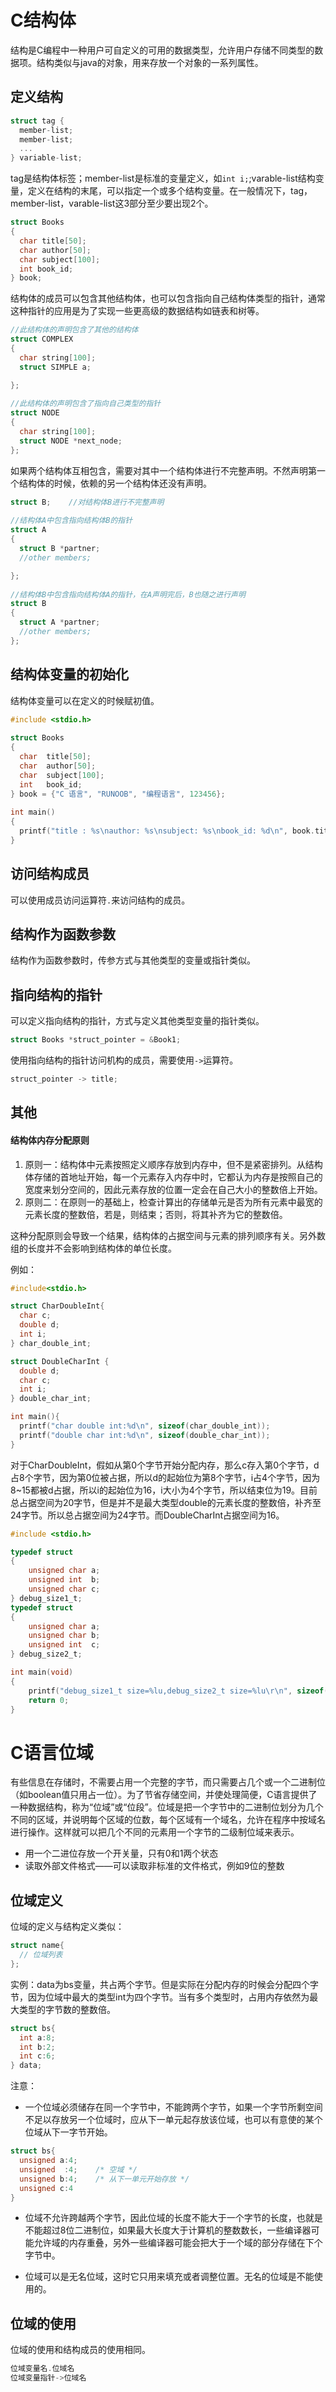 # C结构体

结构是C编程中一种用户可自定义的可用的数据类型，允许用户存储不同类型的数据项。结构类似与java的对象，用来存放一个对象的一系列属性。

## 定义结构

```c
struct tag {
  member-list;
  member-list;
  ...
} variable-list;
```

tag是结构体标签；member-list是标准的变量定义，如`int i;`;varable-list结构变量，定义在结构的末尾，可以指定一个或多个结构变量。在一般情况下，tag，member-list，varable-list这3部分至少要出现2个。

```c
struct Books
{
  char title[50];
  char author[50];
  char subject[100];
  int book_id;
} book;
```

结构体的成员可以包含其他结构体，也可以包含指向自己结构体类型的指针，通常这种指针的应用是为了实现一些更高级的数据结构如链表和树等。

```C
//此结构体的声明包含了其他的结构体
struct COMPLEX
{
  char string[100];
  struct SIMPLE a;

};
 
//此结构体的声明包含了指向自己类型的指针
struct NODE
{
  char string[100];
  struct NODE *next_node;
};
```

如果两个结构体互相包含，需要对其中一个结构体进行不完整声明。不然声明第一个结构体的时候，依赖的另一个结构体还没有声明。

```c
struct B;    //对结构体B进行不完整声明
 
//结构体A中包含指向结构体B的指针
struct A
{
  struct B *partner;
  //other members;

};
 
//结构体B中包含指向结构体A的指针，在A声明完后，B也随之进行声明
struct B
{
  struct A *partner;
  //other members;
};
```

## 结构体变量的初始化

结构体变量可以在定义的时候赋初值。

```c
#include <stdio.h>
 
struct Books
{
  char  title[50];
  char  author[50];
  char  subject[100];
  int   book_id;
} book = {"C 语言", "RUNOOB", "编程语言", 123456};
 
int main()
{
  printf("title : %s\nauthor: %s\nsubject: %s\nbook_id: %d\n", book.title, book.author, book.subject, book.book_id);
}
```

## 访问结构成员

可以使用成员访问运算符`.`来访问结构的成员。

## 结构作为函数参数

结构作为函数参数时，传参方式与其他类型的变量或指针类似。

## 指向结构的指针

可以定义指向结构的指针，方式与定义其他类型变量的指针类似。

```c
struct Books *struct_pointer = &Book1;
```

使用指向结构的指针访问机构的成员，需要使用`->`运算符。

```c
struct_pointer -> title;
```

## 其他

#### 结构体内存分配原则

1. 原则一：结构体中元素按照定义顺序存放到内存中，但不是紧密排列。从结构体存储的首地址开始，每一个元素存入内存中时，它都认为内存是按照自己的宽度来划分空间的，因此元素存放的位置一定会在自己大小的整数倍上开始。
2. 原则二：在原则一的基础上，检查计算出的存储单元是否为所有元素中最宽的元素长度的整数倍，若是，则结束；否则，将其补齐为它的整数倍。

这种分配原则会导致一个结果，结构体的占据空间与元素的排列顺序有关。另外数组的长度并不会影响到结构体的单位长度。

例如：

```c
#include<stdio.h>

struct CharDoubleInt{
  char c;
  double d;
  int i;
} char_double_int;

struct DoubleCharInt {
  double d;
  char c;
  int i;
} double_char_int;

int main(){
  printf("char double int:%d\n", sizeof(char_double_int));
  printf("double char int:%d\n", sizeof(double_char_int));
}
```

对于CharDoubleInt，假如从第0个字节开始分配内存，那么c存入第0个字节，d占8个字节，因为第0位被占据，所以d的起始位为第8个字节，i占4个字节，因为8~15都被d占据，所以i的起始位为16，i大小为4个字节，所以结束位为19。目前总占据空间为20字节，但是并不是最大类型double的元素长度的整数倍，补齐至24字节。所以总占据空间为24字节。而DoubleCharInt占据空间为16。

```c
#include <stdio.h>

typedef struct
{
    unsigned char a;
    unsigned int  b;
    unsigned char c;
} debug_size1_t;
typedef struct
{
    unsigned char a;
    unsigned char b;
    unsigned int  c;
} debug_size2_t;

int main(void)
{
    printf("debug_size1_t size=%lu,debug_size2_t size=%lu\r\n", sizeof(debug_size1_t), sizeof(debug_size2_t));
    return 0;
}
```

# C语言位域

有些信息在存储时，不需要占用一个完整的字节，而只需要占几个或一个二进制位（如boolean值只用占一位）。为了节省存储空间，并使处理简便，C语言提供了一种数据结构，称为“位域”或“位段”。位域是把一个字节中的二进制位划分为几个不同的区域，并说明每个区域的位数，每个区域有一个域名，允许在程序中按域名进行操作。这样就可以把几个不同的元素用一个字节的二级制位域来表示。

* 用一个二进位存放一个开关量，只有0和1两个状态
* 读取外部文件格式——可以读取非标准的文件格式，例如9位的整数

## 位域定义

位域的定义与结构定义类似：

```c
struct name{
  // 位域列表
};
```

实例：data为bs变量，共占两个字节。但是实际在分配内存的时候会分配四个字节，因为位域中最大的类型int为四个字节。当有多个类型时，占用内存依然为最大类型的字节数的整数倍。

```c
struct bs{
  int a:8;
  int b:2;
  int c:6;
} data;
```

注意：
* 一个位域必须储存在同一个字节中，不能跨两个字节，如果一个字节所剩空间不足以存放另一个位域时，应从下一单元起存放该位域，也可以有意使的某个位域从下一字节开始。

```c
struct bs{
  unsigned a:4;
  unsigned  :4;    /* 空域 */
  unsigned b:4;    /* 从下一单元开始存放 */
  unsigned c:4
}
```

* 位域不允许跨越两个字节，因此位域的长度不能大于一个字节的长度，也就是不能超过8位二进制位，如果最大长度大于计算机的整数数长，一些编译器可能允许域的内存重叠，另外一些编译器可能会把大于一个域的部分存储在下个字节中。

* 位域可以是无名位域，这时它只用来填充或者调整位置。无名的位域是不能使用的。

## 位域的使用

位域的使用和结构成员的使用相同。

```c
位域变量名.位域名
位域变量指针->位域名
```
